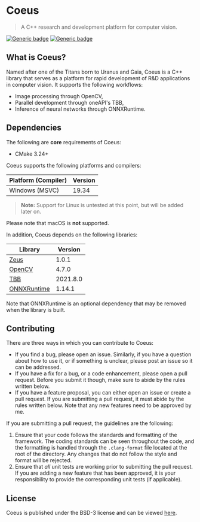 # Coeus

> A C++ research and development platform for computer vision.

[![Generic badge](https://img.shields.io/badge/License-BSD3-blue)](LICENSE)
[![Generic badge](https://img.shields.io/badge/Language-C++20-red.svg)](https://en.wikipedia.org/wiki/C%2B%2B17)

## What is Coeus?

Named after one of the Titans born to Uranus and Gaia, Coeus is a C++ library that serves
as a platform for rapid development of R&D applications in computer vision. It supports
the following workflows:

* Image processing through OpenCV,
* Parallel development through oneAPI's TBB,
* Inference of neural networks through ONNXRuntime.

## Dependencies

The following are **core** requirements of Coeus:

* CMake 3.24+

Coeus supports the following platforms and compilers:

| Platform (Compiler) | Version |
|---------------------|---------|
| Windows (MSVC) | 19.34 |

> **Note:** Support for Linux is untested at this point, but will be added later on.

Please note that macOS is **not** supported.

In addition, Coeus depends on the following libraries:

| Library | Version |
|---------------------|---------|
| [Zeus](https://github.com/marovira/zeus) | 1.0.1 |
| [OpenCV](https://github.com/opencv/opencv) |4.7.0 |
| [TBB](https://github.com/oneapi-src/oneTBB) |2021.8.0 |
| [ONNXRuntime](https://github.com/microsoft/onnxruntime) | 1.14.1 |

Note that ONNXRuntime is an optional dependency that may be removed when the library is
built.

## Contributing

There are three ways in which you can contribute to Coeus:

* If you find a bug, please open an issue. Similarly, if you have a question
  about how to use it, or if something is unclear, please post an issue so it
  can be addressed.
* If you have a fix for a bug, or a code enhancement, please open a pull
  request. Before you submit it though, make sure to abide by the rules written
  below.
* If you have a feature proposal, you can either open an issue or create a pull
  request. If you are submitting a pull request, it must abide by the rules
  written below. Note that any new features need to be approved by me.

If you are submitting a pull request, the guidelines are the following:

1. Ensure that your code follows the standards and formatting of the framework.
   The coding standards can be seen throughout the code, and the formatting is
   handled through the `.clang-format` file located at the root of the
   directory. Any changes that do not follow the style and format will be
   rejected.
2. Ensure that *all* unit tests are working prior to submitting the pull
   request. If you are adding a new feature that has been approved, it is your
   responsibility to provide the corresponding unit tests (if applicable). 

## License

Coeus is published under the BSD-3 license and can be viewed
[here](https://github.com/marovira/coeus/blob/master/LICENSE).

